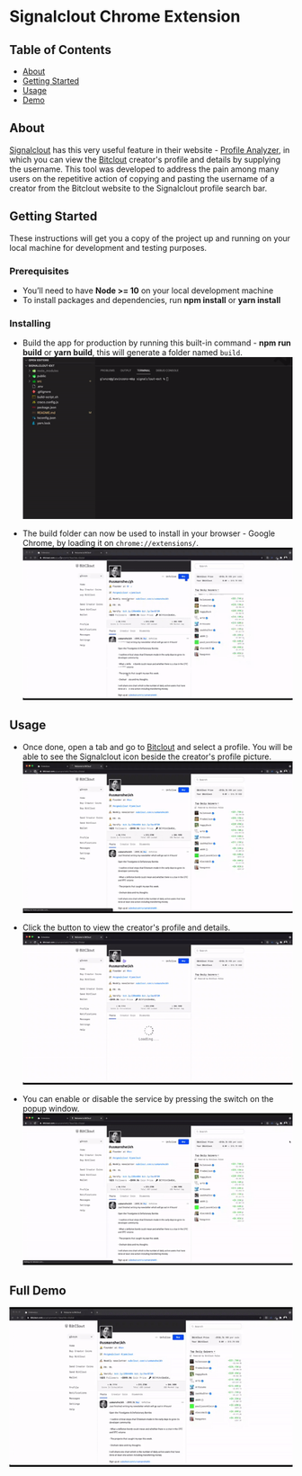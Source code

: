 # Signalclout Chrome Extension

## Table of Contents

- [About](#about)
- [Getting Started](#getting_started)
- [Usage](#usage)
- [Demo](#demo)

## About <a name = "about"></a>

[Signalclout](https://www.signalclout.com) has this very useful feature in their website - [Profile Analyzer](https://www.signalclout.com/profile-analyzer), in which you can view the [Bitclout](https://bitclout.com/) creator's profile and details by supplying the username. This tool was developed to address the pain among many users on the repetitive action of copying and pasting the username of a creator from the Bitclout website to the Signalclout profile search bar.

## Getting Started <a name = "getting_started"></a>

These instructions will get you a copy of the project up and running on your local machine for development and testing purposes.

### Prerequisites

- You’ll need to have **Node >= 10** on your local development machine
- To install packages and dependencies, run **npm install** or **yarn install**

### Installing

- Build the app for production by running this built-in command - **npm run build** or **yarn build**, this will generate a folder named `build`.<br />
![Image of 0.gif](./public/images/gifs/0.gif)

- The build folder can now be used to install in your browser - Google Chrome, by loading it on `chrome://extensions/`.<br />
![Image of 1.gif](./public/images/gifs/1.gif)

## Usage <a name = "usage"></a>

- Once done, open a tab and go to [Bitclout](https://bitclout.com) and select a profile. You will be able to see the Signalclout icon beside the creator's profile picture.<br />
![Image of 2.gif](./public/images/gifs/2.gif)

- Click the button to view the creator's profile and details.<br />
![Image of 3.gif](./public/images/gifs/3.gif)

- You can enable or disable the service by pressing the switch on the popup window.<br />
![Image of 4.gif](./public/images/gifs/4.gif)

## Full Demo <a name = "demo"></a>
![Image of 5.gif](./public/images/gifs/5.gif)